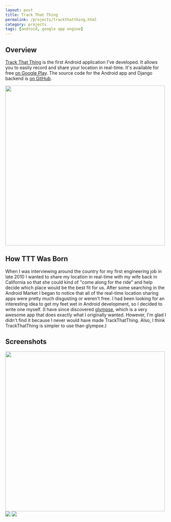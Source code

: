 ```yaml
---
layout: post
title: Track That Thing
permalink: /projects/trackthatthing.html
category: projects
tags: [android, google app engine]
---
```


## Overview

[Track That Thing](http://www.trackthatthing.com/) is the first Android
application I've developed. It allows you to easily record and share your
location in real-time. It's available for free
[on Google Play](https://play.google.com/store/apps/details?id=com.mgalgs.trackthatthing).
The source code for the Android app and Django backend is
[on GitHub](https://github.com/mgalgs/trackthatthing).

<img src="http://i.imgur.com/vOrk1.jpg" width="500" />


## How TTT Was Born

When I was interviewing around the country for my first engineering job in
late 2010 I wanted to share my location in real-time with my wife back in
California so that she could kind of "come along for the ride" and help
decide which place would be the best fit for us. After some searching in
the Android Market I began to notice that all of the real-time location
sharing apps were pretty much disgusting or weren't free. I had been
looking for an interesting idea to get my feet wet in Android development,
so I decided to write one myself. (I have since discovered
[glympse](https://market.android.com/details?id=com.glympse.android.glympse),
which is a very awesome app that does exactly what I originally
wanted. However, I'm glad I didn't find it because I never would have made
TrackThatThing. Also, I think TrackThatThing is simpler to use than
glympse.)

## Screenshots

<img src="http://i.imgur.com/vOrk1.jpg" width="500" />
<img src="http://ecx.images-amazon.com/images/I/41UFFDbAmjL.jpg" />
<img src="http://ecx.images-amazon.com/images/I/41uBd%2B8cmXL.jpg" />
